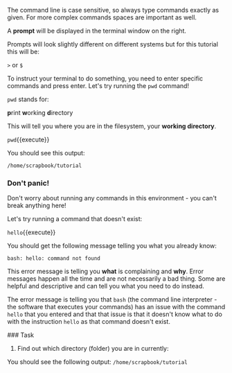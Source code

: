 The command line is case sensitive, so always type commands exactly as given. 
For more complex commands spaces are important as well.

A <strong>prompt</strong> will be displayed in the terminal window on 
the right.

Prompts will look slightly different on different systems but for this 
tutorial this will be:

`>` or `$`

To instruct your terminal to do something, you need to enter specific commands 
and press enter.  Let's try running the ``pwd`` command!
 
 ``pwd`` stands for: 
 
 **p**rint **w**orking **d**irectory
 
This will tell you where you are in the filesystem, your **working directory**.

`pwd`{{execute}}

You should see this output:

`/home/scrapbook/tutorial`

### Don't panic!

Don't worry about running any commands in this environment - you can't break 
anything here!

Let's try running a command that doesn't exist:

`hello`{{execute}}

You should get the following message telling you what you already know:

`bash: hello: command not found`

This error message is telling you **what** is complaining and **why**.  Error 
messages happen all the time and are not necessarily a bad thing. Some are 
helpful and descriptive and can tell you what you need to do instead.

The error message is telling you that `bash` (the command line interpreter - 
the software that executes your commands) has an issue with the command `hello` 
that you entered and that that issue is that it doesn't know what to do with 
the instruction `hello` as that command doesn't exist.


### Task

1) Find out which directory (folder) you are in currently: 


You should see the following output:
`/home/scrapbook/tutorial`

